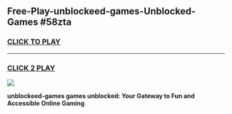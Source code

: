 
## Free-Play-unblockeed-games-Unblocked-Games #58zta
<h3>
<a href="https://news.freeplayer.one?title=unblockeed-games&ref=8M">CLICK TO PLAY</a></h3>
<hr>

<h3>
<a href="https://news.freeplayer.one?title=unblockeed-games&ref=8M">CLICK 2 PLAY</a>
  
</h3>

<a href="https://news.freeplayer.one?title=unblockeed-games&ref=8M"><img src="https://clearcache.store/games.png"></a>


**unblockeed-games games unblocked: Your Gateway to Fun and Accessible Online Gaming**
